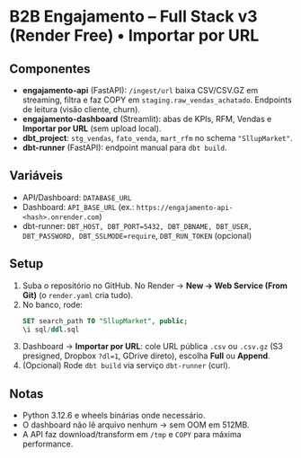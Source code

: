 # B2B Engajamento – Full Stack v3 (Render Free) • Importar por URL

## Componentes
- **engajamento-api** (FastAPI): `/ingest/url` baixa CSV/CSV.GZ em streaming, filtra e faz COPY em `staging.raw_vendas_achatado`. Endpoints de leitura (visão cliente, churn).
- **engajamento-dashboard** (Streamlit): abas de KPIs, RFM, Vendas e **Importar por URL** (sem upload local).
- **dbt_project**: `stg_vendas`, `fato_venda`, `mart_rfm` no schema `"SllupMarket"`.
- **dbt-runner** (FastAPI): endpoint manual para `dbt build`.

## Variáveis
- API/Dashboard: `DATABASE_URL`
- Dashboard: `API_BASE_URL` (ex.: `https://engajamento-api-<hash>.onrender.com`)
- dbt-runner: `DBT_HOST, DBT_PORT=5432, DBT_DBNAME, DBT_USER, DBT_PASSWORD, DBT_SSLMODE=require`, `DBT_RUN_TOKEN` (opcional)

## Setup
1. Suba o repositório no GitHub. No Render → **New → Web Service (From Git)** (o `render.yaml` cria tudo).
2. No banco, rode:
   ```sql
   SET search_path TO "SllupMarket", public;
   \i sql/ddl.sql
   ```
3. Dashboard → **Importar por URL**: cole URL pública `.csv` ou `.csv.gz` (S3 presigned, Dropbox `?dl=1`, GDrive direto), escolha **Full** ou **Append**.
4. (Opcional) Rode `dbt build` via serviço `dbt-runner` (curl).

## Notas
- Python 3.12.6 e wheels binárias onde necessário.
- O dashboard não lê arquivo nenhum → sem OOM em 512MB.
- A API faz download/transform em `/tmp` e `COPY` para máxima performance.